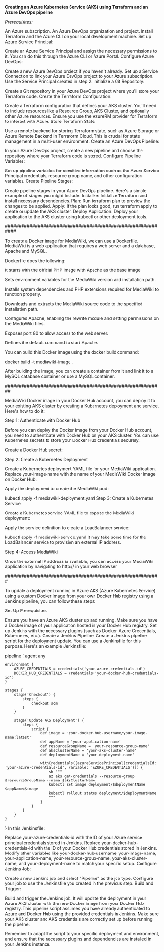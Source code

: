 **Creating an Azure Kubernetes Service (AKS) using Terraform and an Azure DevOps pipeline**

*Prerequisites:*

An Azure subscription.
An Azure DevOps organization and project.
Install Terraform and the Azure CLI on your local development machine.
Set up Azure Service Principal:

Create an Azure Service Principal and assign the necessary permissions to it. You can do this through the Azure CLI or Azure Portal.
Configure Azure DevOps:

Create a new Azure DevOps project if you haven't already.
Set up a Service Connection to link your Azure DevOps project to your Azure subscription. Use the Service Principal created in step 2.
Initialize a Git Repository:

Create a Git repository in your Azure DevOps project where you'll store your Terraform code.
Create the Terraform Configuration:

Create a Terraform configuration that defines your AKS cluster. You'll need to include resources like a Resource Group, AKS Cluster, and optionally other Azure resources.
Ensure you use the AzureRM provider for Terraform to interact with Azure.
Store Terraform State:

Use a remote backend for storing Terraform state, such as Azure Storage or Azure Remote Backend in Terraform Cloud. This is crucial for state management in a multi-user environment.
Create an Azure DevOps Pipeline:

In your Azure DevOps project, create a new pipeline and choose the repository where your Terraform code is stored.
Configure Pipeline Variables:

Set up pipeline variables for sensitive information such as the Azure Service Principal credentials, resource group name, and other configuration variables.
Create Pipeline Stages:

Create pipeline stages in your Azure DevOps pipeline. Here's a simple example of stages you might include:
Initialize: Initialize Terraform and install necessary dependencies.
Plan: Run terraform plan to preview the changes to be applied.
Apply: If the plan looks good, run terraform apply to create or update the AKS cluster.
Deploy Application: Deploy your application to the AKS cluster using kubectl or other deployment tools.

############################################################

To create a Docker image for MediaWiki, we can use a Dockerfile. MediaWiki is a web application that requires a web server and a database, Apache and MySQL.

Dockerfile does the following:

It starts with the official PHP image with Apache as the base image.

Sets environment variables for the MediaWiki version and installation path.

Installs system dependencies and PHP extensions required for MediaWiki to function properly.

Downloads and extracts the MediaWiki source code to the specified installation path.

Configures Apache, enabling the rewrite module and setting permissions on the MediaWiki files.

Exposes port 80 to allow access to the web server.

Defines the default command to start Apache.

You can build this Docker image using the docker build command:

docker build -t mediawiki-image .

After building the image, you can create a container from it and link it to a MySQL database container or use a MySQL container.

##########################################################

MediaWiki Docker image in your Docker Hub account, you can deploy it to your existing AKS cluster by creating a Kubernetes deployment and service. Here's how to do it:

Step 1: Authenticate with Docker Hub

Before you can deploy the Docker image from your Docker Hub account, you need to authenticate with Docker Hub on your AKS cluster. You can use Kubernetes secrets to store your Docker Hub credentials securely.

Create a Docker Hub secret:

Step 2: Create a Kubernetes Deployment

Create a Kubernetes deployment YAML file for your MediaWiki application. Replace your-image-name with the name of your MediaWiki Docker image on Docker Hub.

Apply the deployment to create the MediaWiki pod:

kubectl apply -f mediawiki-deployment.yaml
Step 3: Create a Kubernetes Service

Create a Kubernetes service YAML file to expose the MediaWiki deployment:

Apply the service definition to create a LoadBalancer service:

kubectl apply -f mediawiki-service.yaml
It may take some time for the LoadBalancer service to provision an external IP address.

Step 4: Access MediaWiki

Once the external IP address is available, you can access your MediaWiki application by navigating to http://<external-ip> in your web browser.

#########################################################

To update a deployment running in Azure AKS (Azure Kubernetes Service) using a custom Docker image from your own Docker Hub registry using a Jenkins pipeline, you can follow these steps:

Set Up Prerequisites:

Ensure you have an Azure AKS cluster up and running.
Make sure you have a Docker image of your application hosted in your Docker Hub registry.
Set up Jenkins with the necessary plugins (such as Docker, Azure Credentials, Kubernetes, etc.).
Create a Jenkins Pipeline:
Create a Jenkins pipeline script for the deployment update. You can use a Jenkinsfile for this purpose. Here's an example Jenkinsfile:

pipeline {
    agent any

    environment {
        AZURE_CREDENTIALS = credentials('your-azure-credentials-id')
        DOCKER_HUB_CREDENTIALS = credentials('your-docker-hub-credentials-id')
    }

    stages {
        stage('Checkout') {
            steps {
                checkout scm
            }
        }

        stage('Update AKS Deployment') {
            steps {
                script {
                    def image = 'your-docker-hub-username/your-image-name:latest'
                    def appName = 'your-application-name'
                    def resourceGroupName = 'your-resource-group-name'
                    def aksClusterName = 'your-aks-cluster-name'
                    def deploymentName = 'your-deployment-name'

                    withCredentials([azureServicePrincipal(credentialsId: 'your-azure-credentials-id', variable: 'AZURE_CREDENTIALS')]) {
                        sh """
                        az aks get-credentials --resource-group $resourceGroupName --name $aksClusterName
                        kubectl set image deployment/$deploymentName $appName=$image
                        kubectl rollout status deployment/$deploymentName
                        """
                    }
                }
            }
        }
    }
}
In this Jenkinsfile:

Replace your-azure-credentials-id with the ID of your Azure service principal credentials stored in Jenkins.
Replace your-docker-hub-credentials-id with the ID of your Docker Hub credentials stored in Jenkins.
Modify other variables like your-docker-hub-username, your-image-name, your-application-name, your-resource-group-name, your-aks-cluster-name, and your-deployment-name to match your specific setup.
Configure Jenkins Job:

Create a new Jenkins job and select "Pipeline" as the job type.
Configure your job to use the Jenkinsfile you created in the previous step.
Build and Trigger:

Build and trigger the Jenkins job. It will update the deployment in your Azure AKS cluster with the new Docker image from your Docker Hub registry.
This pipeline script assumes you have already authenticated to Azure and Docker Hub using the provided credentials in Jenkins. Make sure your AKS cluster and AKS credentials are correctly set up before running the pipeline.

Remember to adapt the script to your specific deployment and environment, and ensure that the necessary plugins and dependencies are installed in your Jenkins instance.
